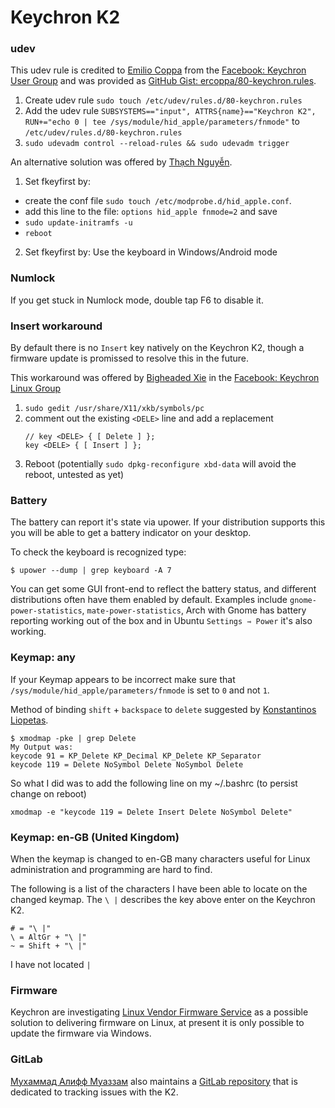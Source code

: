 # Keychron K2

###  udev
This udev rule is credited to [Emilio Coppa](https://www.facebook.com/ercoppa) from the [Facebook: Keychron User Group](https://www.facebook.com/profile.php?id=534114427066453&ref=br_rs) and was provided as [GitHub Gist: ercoppa/80-keychron.rules](https://gist.github.com/ercoppa/87a42a5d1fd65539844d7badc276d8e7).

1. Create udev rule `sudo touch /etc/udev/rules.d/80-keychron.rules`
2. Add the udev rule `SUBSYSTEMS=="input", ATTRS{name}=="Keychron K2", RUN+="echo 0 | tee /sys/module/hid_apple/parameters/fnmode"` to `/etc/udev/rules.d/80-keychron.rules`
3. `sudo udevadm control --reload-rules && sudo udevadm trigger`

An alternative solution was offered by [Thạch Nguyễn](https://www.facebook.com/Cobblestone8x). 

1. Set fkeyfirst by:  
  - create  the conf file `sudo touch /etc/modprobe.d/hid_apple.conf`. 
  - add this line to the file: `options hid_apple fnmode=2` and save
  - `sudo update-initramfs -u`  
  - `reboot`
2. Set fkeyfirst by:  Use the keyboard in Windows/Android mode

### Numlock
If you get stuck in Numlock mode, double tap F6 to disable it.

### Insert workaround
By default there is no `Insert` key natively on the Keychron K2, though a firmware update is promissed to resolve this in the future. 

This workaround was offered by [Bigheaded Xie](https://www.facebook.com/xieerbigheaded) in the [Facebook: Keychron Linux Group](https://www.facebook.com/groups/454178115310062/?ref=group_header)

1. `sudo gedit /usr/share/X11/xkb/symbols/pc`
2. comment out the existing `<DELE>` line and add a replacement
    ```
    // key <DELE> { [ Delete ] };  
    key <DELE> { [ Insert ] }; 
    ```
3. Reboot (potentially `sudo dpkg-reconfigure xbd-data` will avoid the reboot, untested as yet)

### Battery
The battery can report it's state via upower. If your distribution supports this you will be able to get a battery indicator on your desktop. 

To check the keyboard is recognized type:
```
$ upower --dump | grep keyboard -A 7
```

You can get some GUI front-end to reflect the battery status, and different distributions often have them enabled by default. Examples include `gnome-power-statistics`, `mate-power-statistics`, Arch with Gnome has battery reporting working out of the box and in Ubuntu `Settings ⇾ Power` it's also working.

### Keymap: any
If your Keymap appears to be incorrect make sure that `/sys/module/hid_apple/parameters/fnmode` is set to `0` and not `1`.

Method of binding `shift` + `backspace` to `delete` suggested by [Konstantinos Liopetas](https://www.facebook.com/konliopetas).
```
$ xmodmap -pke | grep Delete
My Output was:
keycode 91 = KP_Delete KP_Decimal KP_Delete KP_Separator
keycode 119 = Delete NoSymbol Delete NoSymbol Delete
```
So what I did was to add the following line on my ~/.bashrc (to persist change on reboot)

```
xmodmap -e "keycode 119 = Delete Insert Delete NoSymbol Delete"
```

### Keymap: en-GB (United Kingdom) 
When the keymap is changed to en-GB many characters useful for Linux administration and programming are hard to find. 

The following is a list of the characters I have been able to locate on the changed keymap. The `\ |` describes the  key above enter on the Keychron K2. 
```
# = "\ |" 
\ = AltGr + "\ |"  
~ = Shift + "\ |"
```
I have not located `|`

### Firmware
Keychron are investigating [Linux Vendor Firmware Service](https://fwupd.org/) as a possible solution to delivering firmware on Linux, at present it is only possible to update the firmware via Windows.

### GitLab

[Мухаммад Алифф Муаззам](https://www.facebook.com/Tester2009) also maintains a [GitLab repository](https://gitlab.com/keychron/k2) that is dedicated to tracking issues with the K2.
